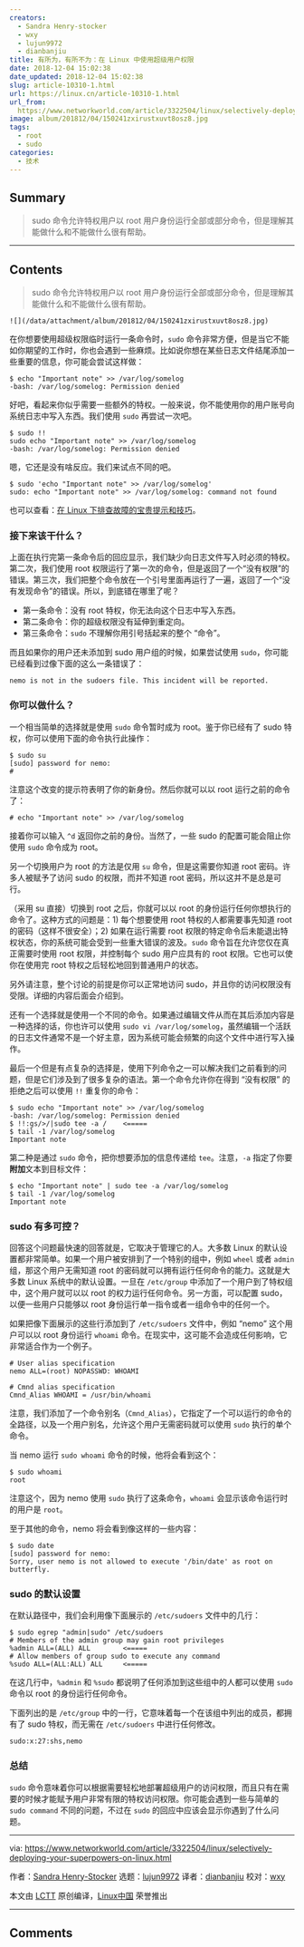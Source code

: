```yaml
---
creators:
  - Sandra Henry-stocker
  - wxy
  - lujun9972
  - dianbanjiu
title: 有所为，有所不为：在 Linux 中使用超级用户权限
date: 2018-12-04 15:02:38
date_updated: 2018-12-04 15:02:38
slug: article-10310-1.html
url: https://linux.cn/article-10310-1.html
url_from: 
  https://www.networkworld.com/article/3322504/linux/selectively-deploying-your-superpowers-on-linux.html
image: album/201812/04/150241zxirustxuvt8osz8.jpg
tags:
  - root
  - sudo
categories:
  - 技术
---
```


## Summary

> sudo 命令允许特权用户以 root 用户身份运行全部或部分命令，但是理解其能做什么和不能做什么很有帮助。

***

<!-- more -->

## Contents

> 
> sudo 命令允许特权用户以 root 用户身份运行全部或部分命令，但是理解其能做什么和不能做什么很有帮助。
> 
> 
> 

`![](/data/attachment/album/201812/04/150241zxirustxuvt8osz8.jpg)`

在你想要使用超级权限临时运行一条命令时，`sudo` 命令非常方便，但是当它不能如你期望的工作时，你也会遇到一些麻烦。比如说你想在某些日志文件结尾添加一些重要的信息，你可能会尝试这样做：

```shell
$ echo "Important note" >> /var/log/somelog
-bash: /var/log/somelog: Permission denied
```

好吧，看起来你似乎需要一些额外的特权。一般来说，你不能使用你的用户账号向系统日志中写入东西。我们使用 `sudo` 再尝试一次吧。

```shell
$ sudo !!
sudo echo "Important note" >> /var/log/somelog
-bash: /var/log/somelog: Permission denied
```

嗯，它还是没有啥反应。我们来试点不同的吧。

```shell
$ sudo 'echo "Important note" >> /var/log/somelog'
sudo: echo "Important note" >> /var/log/somelog: command not found
```

也可以查看：[在 Linux 下排查故障的宝贵提示和技巧](https://www.networkworld.com/article/3242170/linux/invaluable-tips-and-tricks-for-troubleshooting-linux.html)。

### 接下来该干什么？

上面在执行完第一条命令后的回应显示，我们缺少向日志文件写入时必须的特权。第二次，我们使用 root 权限运行了第一次的命令，但是返回了一个“没有权限”的错误。第三次，我们把整个命令放在一个引号里面再运行了一遍，返回了一个“没有发现命令”的错误。所以，到底错在哪里了呢？

* 第一条命令：没有 root 特权，你无法向这个日志中写入东西。
* 第二条命令：你的超级权限没有延伸到重定向。
* 第三条命令：`sudo` 不理解你用引号括起来的整个 “命令”。

而且如果你的用户还未添加到 sudo 用户组的时候，如果尝试使用 `sudo`，你可能已经看到过像下面的这么一条错误了：

```shell
nemo is not in the sudoers file. This incident will be reported.
```

### 你可以做什么？

一个相当简单的选择就是使用 `sudo` 命令暂时成为 root。鉴于你已经有了 sudo 特权，你可以使用下面的命令执行此操作：

```shell
$ sudo su
[sudo] password for nemo:
#
```

注意这个改变的提示符表明了你的新身份。然后你就可以以 root 运行之前的命令了：

```shell
# echo "Important note" >> /var/log/somelog
```

接着你可以输入 `^d` 返回你之前的身份。当然了，一些 sudo 的配置可能会阻止你使用 `sudo` 命令成为 root。

另一个切换用户为 root 的方法是仅用 `su` 命令，但是这需要你知道 root 密码。许多人被赋予了访问 sudo 的权限，而并不知道 root 密码，所以这并不是总是可行。

（采用 su 直接）切换到 root 之后，你就可以以 root 的身份运行任何你想执行的命令了。这种方式的问题是：1) 每个想要使用 root 特权的人都需要事先知道 root 的密码（这样不很安全）；2) 如果在运行需要 root 权限的特定命令后未能退出特权状态，你的系统可能会受到一些重大错误的波及。`sudo` 命令旨在允许您仅在真正需要时使用 root 权限，并控制每个 sudo 用户应具有的 root 权限。它也可以使你在使用完 root 特权之后轻松地回到普通用户的状态。

另外请注意，整个讨论的前提是你可以正常地访问 sudo，并且你的访问权限没有受限。详细的内容后面会介绍到。

还有一个选择就是使用一个不同的命令。如果通过编辑文件从而在其后添加内容是一种选择的话，你也许可以使用 `sudo vi /var/log/somelog`，虽然编辑一个活跃的日志文件通常不是一个好主意，因为系统可能会频繁的向这个文件中进行写入操作。

最后一个但是有点复杂的选择是，使用下列命令之一可以解决我们之前看到的问题，但是它们涉及到了很多复杂的语法。第一个命令允许你在得到 “没有权限” 的拒绝之后可以使用 `!!` 重复你的命令：

```shell
$ sudo echo "Important note" >> /var/log/somelog
-bash: /var/log/somelog: Permission denied
$ !!:gs/>/|sudo tee -a /    <=====
$ tail -1 /var/log/somelog
Important note
```

第二种是通过 `sudo` 命令，把你想要添加的信息传递给 `tee`。注意，`-a` 指定了你要**附加**文本到目标文件：

```shell
$ echo "Important note" | sudo tee -a /var/log/somelog
$ tail -1 /var/log/somelog
Important note
```

### sudo 有多可控？

回答这个问题最快速的回答就是，它取决于管理它的人。大多数 Linux 的默认设置都非常简单。如果一个用户被安排到了一个特别的组中，例如 `wheel` 或者 `admin` 组，那这个用户无需知道 root 的密码就可以拥有运行任何命令的能力。这就是大多数 Linux 系统中的默认设置。一旦在 `/etc/group` 中添加了一个用户到了特权组中，这个用户就可以以 root 的权力运行任何命令。另一方面，可以配置 sudo，以便一些用户只能够以 root 身份运行单一指令或者一组命令中的任何一个。

如果把像下面展示的这些行添加到了 `/etc/sudoers` 文件中，例如 “nemo” 这个用户可以以 root 身份运行 `whoami` 命令。在现实中，这可能不会造成任何影响，它非常适合作为一个例子。

```shell
# User alias specification
nemo ALL=(root) NOPASSWD: WHOAMI

# Cmnd alias specification
Cmnd_Alias WHOAMI = /usr/bin/whoami
```

注意，我们添加了一个命令别名（`Cmnd_Alias`），它指定了一个可以运行的命令的全路径，以及一个用户别名，允许这个用户无需密码就可以使用 `sudo` 执行的单个命令。

当 nemo 运行 `sudo whoami` 命令的时候，他将会看到这个：

```shell
$ sudo whoami
root
```

注意这个，因为 nemo 使用 `sudo` 执行了这条命令，`whoami` 会显示该命令运行时的用户是 `root`。

至于其他的命令，nemo 将会看到像这样的一些内容：

```shell
$ sudo date
[sudo] password for nemo:
Sorry, user nemo is not allowed to execute '/bin/date' as root on butterfly.
```

### sudo 的默认设置

在默认路径中，我们会利用像下面展示的 `/etc/sudoers` 文件中的几行：

```shell
$ sudo egrep "admin|sudo" /etc/sudoers
# Members of the admin group may gain root privileges
%admin ALL=(ALL) ALL        <=====
# Allow members of group sudo to execute any command
%sudo ALL=(ALL:ALL) ALL     <=====
```

在这几行中，`%admin` 和 `%sudo` 都说明了任何添加到这些组中的人都可以使用 `sudo` 命令以 root 的身份运行任何命令。

下面列出的是 `/etc/group` 中的一行，它意味着每一个在该组中列出的成员，都拥有了 sudo 特权，而无需在 `/etc/sudoers` 中进行任何修改。

```shell
sudo:x:27:shs,nemo
```

### 总结

`sudo` 命令意味着你可以根据需要轻松地部署超级用户的访问权限，而且只有在需要的时候才能赋予用户非常有限的特权访问权限。你可能会遇到一些与简单的 `sudo command` 不同的问题，不过在 `sudo` 的回应中应该会显示你遇到了什么问题。

---

via: <https://www.networkworld.com/article/3322504/linux/selectively-deploying-your-superpowers-on-linux.html>

作者：[Sandra Henry-Stocker](https://www.networkworld.com/author/Sandra-Henry_Stocker/) 选题：[lujun9972](https://github.com/lujun9972) 译者：[dianbanjiu](https://github.com/dianbanjiu) 校对：[wxy](https://github.com/wxy)

本文由 [LCTT](https://github.com/LCTT/TranslateProject) 原创编译，[Linux中国](https://linux.cn/) 荣誉推出

***

## Comments
